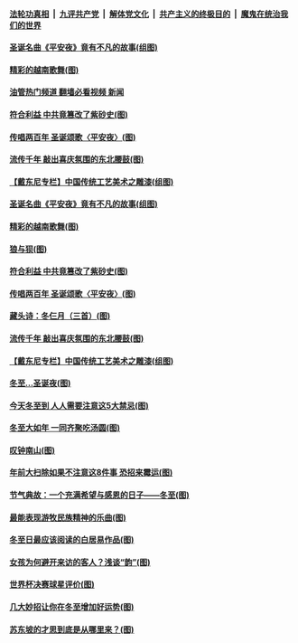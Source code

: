 ####  [法轮功真相](../../../../basic/blob/master/README.md?t=12240412) &nbsp;|&nbsp; [九评共产党](../../../../9ping.md/blob/master/README.md?t=12240412) &nbsp;|&nbsp; [解体党文化](../../../../jtdwh.md/blob/master/README.md?t=12240412)  &nbsp;|&nbsp; [共产主义的终极目的](../../../../gczydzjmd.md/blob/master/README.md?t=12240412) &nbsp;|&nbsp; [魔鬼在统治我们的世界](../../../../mgztzwmdsj.md/blob/master/README.md?t=12240412) 

#### [圣诞名曲《平安夜》竟有不凡的故事(组图)](../pages/p7/1024834.md?t=12240412) 

#### [精彩的越南歌舞(图)](../pages/p7/1024451.md?t=12240412) 

#### [油管热门频道 翻墙必看视频 新闻](http://129.146.143.75:81/youtube.html?12240412)

#### [符合利益 中共竟篡改了紫砂史(图)](../pages/p7/1024233.md?t=12240412) 

#### [传唱两百年 圣诞颂歌〈平安夜〉(图)](../pages/p7/1016475.md?t=12240412) 

#### [流传千年 敲出喜庆氛围的东北腰鼓(图)](../pages/p7/1020120.md?t=12240412) 

#### [【戴东尼专栏】中国传统工艺美术之雕漆(组图)](../pages/p7/1012798.md?t=12240412) 

#### [圣诞名曲《平安夜》竟有不凡的故事(组图)](../pages/p7/1024834.md?t=12240412) 

#### [精彩的越南歌舞(图)](../pages/p7/1024451.md?t=12240412) 

#### [狼与狈(图)](../pages/p7/1024838.md?t=12240412) 

#### [符合利益 中共竟篡改了紫砂史(图)](../pages/p7/1024233.md?t=12240412) 

#### [传唱两百年 圣诞颂歌〈平安夜〉(图)](../pages/p7/1016475.md?t=12240412) 

#### [藏头诗：冬仨月（三首）(图)](../pages/p7/1024653.md?t=12240412) 

#### [流传千年 敲出喜庆氛围的东北腰鼓(图)](../pages/p7/1020120.md?t=12240412) 

#### [【戴东尼专栏】中国传统工艺美术之雕漆(组图)](../pages/p7/1012798.md?t=12240412) 

#### [冬至…圣诞夜﻿(图)](../pages/p7/1024687.md?t=12240412) 

#### [今天冬至到 人人需要注意这5大禁忌(图)](../pages/p7/1024371.md?t=12240412) 

#### [冬至大如年 一同齐聚吃汤圆(图)](../pages/p7/1024652.md?t=12240412) 

#### [叹钟南山(图)](../pages/p7/1024583.md?t=12240412) 

#### [年前大扫除如果不注意这8件事 恐招来霉运(图)](../pages/p7/1024564.md?t=12240412) 

#### [节气典故：一个充满希望与感恩的日子——冬至(图)](../pages/p7/1016619.md?t=12240412) 

#### [最能表现游牧民族精神的乐曲(图)](../pages/p7/1022898.md?t=12240412) 

#### [冬至日最应该阅读的白居易作品(图)](../pages/p7/1001656.md?t=12240412) 

#### [女孩为何避开来访的客人？浅谈“韵”(图)](../pages/p7/1024501.md?t=12240412) 

#### [世界杯决赛球星评价(图)](../pages/p7/1024490.md?t=12240412) 

#### [几大妙招让你在冬至增加好运势(图)](../pages/p7/1024369.md?t=12240412) 

#### [苏东坡的才思到底是从哪里来？(图)](../pages/p7/1024243.md?t=12240412) 

<img src='http://gfw-breaker.win/goodnews/indexes/p7.md' width='0px' height='0px'/>

